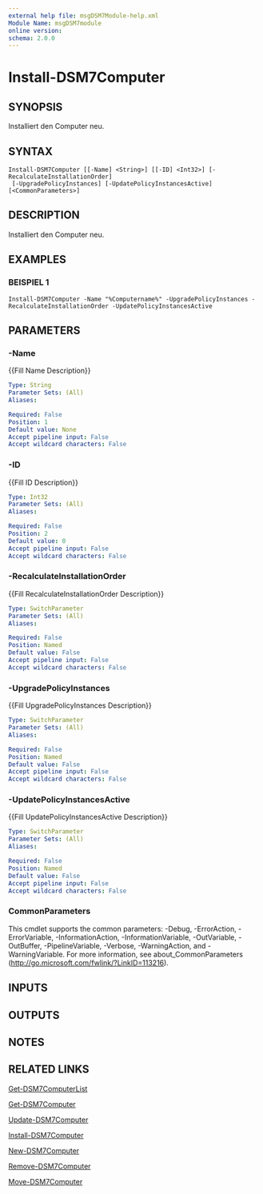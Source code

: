 ```yaml
---
external help file: msgDSM7Module-help.xml
Module Name: msgDSM7module
online version:
schema: 2.0.0
---
```


# Install-DSM7Computer

## SYNOPSIS
Installiert den Computer neu.

## SYNTAX

```
Install-DSM7Computer [[-Name] <String>] [[-ID] <Int32>] [-RecalculateInstallationOrder]
 [-UpgradePolicyInstances] [-UpdatePolicyInstancesActive] [<CommonParameters>]
```

## DESCRIPTION
Installiert den Computer neu.

## EXAMPLES

### BEISPIEL 1
```
Install-DSM7Computer -Name "%Computername%" -UpgradePolicyInstances -RecalculateInstallationOrder -UpdatePolicyInstancesActive
```

## PARAMETERS

### -Name
{{Fill Name Description}}

```yaml
Type: String
Parameter Sets: (All)
Aliases:

Required: False
Position: 1
Default value: None
Accept pipeline input: False
Accept wildcard characters: False
```

### -ID
{{Fill ID Description}}

```yaml
Type: Int32
Parameter Sets: (All)
Aliases:

Required: False
Position: 2
Default value: 0
Accept pipeline input: False
Accept wildcard characters: False
```

### -RecalculateInstallationOrder
{{Fill RecalculateInstallationOrder Description}}

```yaml
Type: SwitchParameter
Parameter Sets: (All)
Aliases:

Required: False
Position: Named
Default value: False
Accept pipeline input: False
Accept wildcard characters: False
```

### -UpgradePolicyInstances
{{Fill UpgradePolicyInstances Description}}

```yaml
Type: SwitchParameter
Parameter Sets: (All)
Aliases:

Required: False
Position: Named
Default value: False
Accept pipeline input: False
Accept wildcard characters: False
```

### -UpdatePolicyInstancesActive
{{Fill UpdatePolicyInstancesActive Description}}

```yaml
Type: SwitchParameter
Parameter Sets: (All)
Aliases:

Required: False
Position: Named
Default value: False
Accept pipeline input: False
Accept wildcard characters: False
```

### CommonParameters
This cmdlet supports the common parameters: -Debug, -ErrorAction, -ErrorVariable, -InformationAction, -InformationVariable, -OutVariable, -OutBuffer, -PipelineVariable, -Verbose, -WarningAction, and -WarningVariable. For more information, see about_CommonParameters (http://go.microsoft.com/fwlink/?LinkID=113216).

## INPUTS

## OUTPUTS

## NOTES

## RELATED LINKS

[Get-DSM7ComputerList]()

[Get-DSM7Computer]()

[Update-DSM7Computer]()

[Install-DSM7Computer]()

[New-DSM7Computer]()

[Remove-DSM7Computer]()

[Move-DSM7Computer]()


